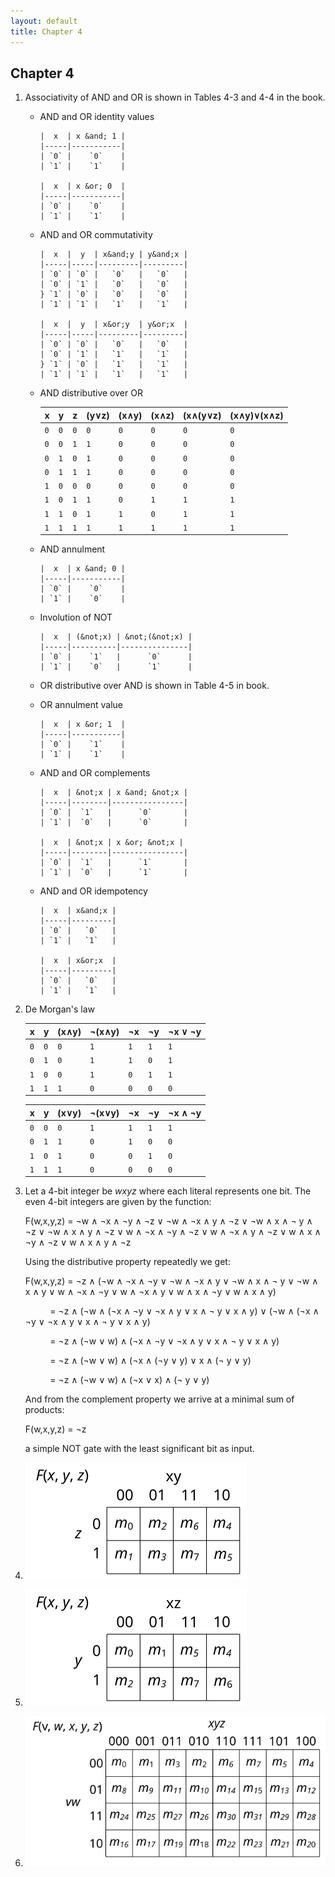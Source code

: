 ```yaml
---
layout: default
title: Chapter 4
---
```


## Chapter 4

1.  Associativity of AND and OR is shown in Tables 4-3 and 4-4 in the book.

    - AND and OR identity values

          |  x  | x &and; 1 |
          |-----|-----------|
          | `0` |    `0`    |
          | `1` |    `1`    |

          |  x  | x &or; 0  |
          |-----|-----------|
          | `0` |    `0`    |
          | `1` |    `1`    |

    - AND and OR commutativity

          |  x  |  y  | x&and;y | y&and;x |
          |-----|-----|---------|---------|
          | `0` | `0` |   `0`   |   `0`   |
          | `0` | `1` |   `0`   |   `0`   |
          } `1` | `0` |   `0`   |   `0`   |
          | `1` | `1` |   `1`   |   `1`   |

          |  x  |  y  | x&or;y  | y&or;x  |
          |-----|-----|---------|---------|
          | `0` | `0` |   `0`   |   `0`   |
          | `0` | `1` |   `1`   |   `1`   |
          } `1` | `0` |   `1`   |   `1`   |
          | `1` | `1` |   `1`   |   `1`   |

    -  AND distributive over OR

          |  x  |  y  |  z  | (y&or;z) | (x&and;y) | (x&and;z) | (x&and;(y&or;z) | (x&and;y)&or;(x&and;z) |
          |-----|-----|-----|----------|-----------|-----------|-----------------|------------------------|
          | `0` | `0` | `0` |   `0`    |    `0`    |    `0`    |     `0`         |           `0`          |    
          | `0` | `0` | `1` |   `1`    |    `0`    |    `0`    |     `0`         |           `0`          |
          | `0` | `1` | `0` |   `1`    |    `0`    |    `0`    |     `0`         |           `0`          |
          | `0` | `1` | `1` |   `1`    |    `0`    |    `0`    |     `0`         |           `0`          |
          | `1` | `0` | `0` |   `0`    |    `0`    |    `0`    |     `0`         |           `0`          |
          | `1` | `0` | `1` |   `1`    |    `0`    |    `1`    |     `1`         |           `1`          |
          | `1` | `1` | `0` |   `1`    |    `1`    |    `0`    |     `1`         |           `1`          |
          | `1` | `1` | `1` |   `1`    |    `1`    |    `1`    |     `1`         |           `1`          |

    - AND annulment

          |  x  | x &and; 0 |
          |-----|-----------|
          | `0` |    `0`    |
          | `1` |    `0`    |
        
    - Involution of NOT
        
          |  x  | (&not;x) | &not;(&not;x) |
          |-----|----------|---------------|
          | `0` |    `1`   |      `0`      |
          | `1` |    `0`   |      `1`      |

    - OR distributive over AND is shown in Table 4-5 in book.

    - OR annulment value

          |  x  | x &or; 1  |
          |-----|-----------|
          | `0` |    `1`    |
          | `1` |    `1`    |

    - AND and OR complements

          |  x  | &not;x | x &and; &not;x |
          |-----|--------|----------------|
          | `0` |  `1`   |      `0`       |
          | `1` |  `0`   |      `0`       |

          |  x  | &not;x | x &or; &not;x |
          |-----|--------|----------------|
          | `0` |  `1`   |      `1`       |
          | `1` |  `0`   |      `1`       |

    - AND and OR idempotency

          |  x  | x&and;x |
          |-----|---------|
          | `0` |   `0`   |
          | `1` |   `1`   |

          |  x  | x&or;x  |
          |-----|---------|
          | `0` |   `0`   |
          | `1` |   `1`   |

2.  De Morgan's law

    |  x  |  y  |  (x&and;y)  | &not;(x&and;y) | &not;x | &not;y | &not;x &or; &not;y |
    |-----|-----|-------------|----------------|--------|--------|--------------------|
    | `0` | `0` |     `0`     |      `1`       |   `1`  |   `1`  |       `1`          |    
    | `0` | `1` |     `0`     |      `1`       |   `1`  |   `0`  |       `1`          |
    | `1` | `0` |     `0`     |      `1`       |   `0`  |   `1`  |       `1`          |
    | `1` | `1` |     `1`     |      `0`       |   `0`  |   `0`  |       `0`          |

    |  x  |  y  |  (x&or;y)  | &not;(x&or;y) | &not;x | &not;y | &not;x &and; &not;y |
    |-----|-----|------------|---------------|--------|--------|---------------------|
    | `0` | `0` |     `0`    |      `1`      |   `1`  |   `1`  |        `1`          |    
    | `0` | `1` |     `1`    |      `0`      |   `1`  |   `0`  |        `0`          |
    | `1` | `0` |     `1`    |      `0`      |   `0`  |   `1`  |        `0`          |
    | `1` | `1` |     `1`    |      `0`      |   `0`  |   `0`  |        `0`          |

3. Let a 4-bit integer be *wxyz* where each literal represents one bit. The even 4-bit integers are given by the function:

   F(w,x,y,z) = &not;w &and; &not;x &and; &not;y &and; &not;z
      &or; &not;w &and; &not;x &and; y &and; &not;z
      &or; &not;w &and; x &and; &not; y &and; &not;z
      &or; &not;w &and; x &and; y &and; &not;z
      &or; w &and; &not;x &and; &not;y &and; &not;z
      &or; w &and; &not;x &and; y &and; &not;z
      &or; w &and; x &and; &not;y &and; &not;z
      &or; w &and; x &and; y &and; &not;z
      
   Using the distributive property repeatedly we get:

   F(w,x,y,z) = &not;z &and; (&not;w &and; &not;x &and; &not;y
      &or; &not;w &and; &not;x &and; y &or; &not;w &and; x &and; &not; y
      &or; &not;w &and; x &and; y &or; w &and; &not;x &and; &not;y
      &or; w &and; &not;x &and; y &or; w &and; x &and; &not;y
      &or; w &and; x &and; y)

    &nbsp;&nbsp;&nbsp;&nbsp;&nbsp;&nbsp;&nbsp;&nbsp;&nbsp;&nbsp;= &not;z &and; (&not;w &and; (&not;x &and; &not;y &or; &not;x &and; y &or; x &and; &not; y &or; x &and; y)
     &or; (&not;w &and; (&not;x &and; &not;y &or; &not;x &and; y &or; x &and; &not; y &or; x &and; y)

    &nbsp;&nbsp;&nbsp;&nbsp;&nbsp;&nbsp;&nbsp;&nbsp;&nbsp;&nbsp;= &not;z &and; (&not;w &or; w) &and; (&not;x &and; &not;y &or; &not;x &and; y &or; x &and; &not; y &or; x &and; y)
    
    &nbsp;&nbsp;&nbsp;&nbsp;&nbsp;&nbsp;&nbsp;&nbsp;&nbsp;&nbsp;= &not;z &and; (&not;w &or; w) &and; (&not;x &and; (&not;y &or; y) &or; x &and; (&not; y &or; y)
    
    &nbsp;&nbsp;&nbsp;&nbsp;&nbsp;&nbsp;&nbsp;&nbsp;&nbsp;&nbsp;= &not;z &and; (&not;w &or; w) &and; (&not;x &or; x) &and; (&not; y &or; y)

   And from the complement property we arrive at a minimal sum of products:

   F(w,x,y,z) = &not;z

   a simple NOT gate with the least significant bit as input.

4. ![](./assets/images/ch_04/4.svg)
5. ![](./assets/images/ch_04/5.svg)
6. ![](./assets/images/ch_04/6.svg)